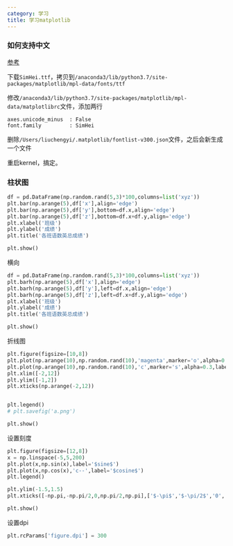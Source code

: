```yaml
---
category: 学习
title: 学习matplotlib
---
```


### 如何支持中文

[参考](https://blog.csdn.net/Fantasy_Muse/article/details/78585049)

下载`SimHei.ttf`，拷贝到`/anaconda3/lib/python3.7/site-packages/matplotlib/mpl-data/fonts/ttf`

修改`/anaconda3/lib/python3.7/site-packages/matplotlib/mpl-data/matplotlibrc`文件，添加两行

```
axes.unicode_minus  : False 
font.family         : SimHei
```



删除`/Users/liuchengyi/.matplotlib/fontlist-v300.json`文件，之后会新生成一个文件

重启kernel，搞定。



### 柱状图

```python
df = pd.DataFrame(np.random.rand(5,3)*100,columns=list('xyz'))
plt.bar(np.arange(5),df['x'],align='edge')
plt.bar(np.arange(5),df['y'],bottom=df.x,align='edge')
plt.bar(np.arange(5),df['z'],bottom=df.x+df.y,align='edge')
plt.xlabel('班级')
plt.ylabel('成绩')
plt.title('各班语数英总成绩')

plt.show()
```

横向

```python
df = pd.DataFrame(np.random.rand(5,3)*100,columns=list('xyz'))
plt.barh(np.arange(5),df['x'],align='edge')
plt.barh(np.arange(5),df['y'],left=df.x,align='edge')
plt.barh(np.arange(5),df['z'],left=df.x+df.y,align='edge')
plt.xlabel('班级')
plt.ylabel('成绩')
plt.title('各班语数英总成绩')

plt.show()
```

折线图

```python
plt.figure(figsize=[10,8])
plt.plot(np.arange(10),np.random.rand(10),'magenta',marker='o',alpha=0.3,label='品红色')
plt.plot(np.arange(10),np.random.rand(10),'c',marker='s',alpha=0.3,label='青色',linewidth=4,linestyle='--')
plt.xlim([-2,12])
plt.ylim([-1,2])
plt.xticks(np.arange(-2,12))


plt.legend()
# plt.savefig('a.png')

plt.show()

```



设置刻度

```python
plt.figure(figsize=[12,8])
x = np.linspace(-5,5,200)
plt.plot(x,np.sin(x),label='$sine$')
plt.plot(x,np.cos(x),'c--',label='$cosine$')
plt.legend()

plt.ylim(-1.5,1.5)
plt.xticks([-np.pi,-np.pi/2,0,np.pi/2,np.pi],['$-\pi$','$-\pi/2$','0','$\pi/2$','$\pi$'])

plt.show()
```

设置dpi

```python
plt.rcParams['figure.dpi'] = 300
```

